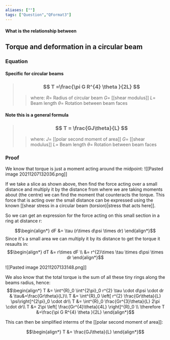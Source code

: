 ```yaml
---
aliases: [""]
tags: ["Question","QFormat3"]
---
```


#### What is the relationship between
## Torque and deformation in a circular beam
### Equation
#### Specific for circular beams
> ### $$ T =\frac{\pi G R^{4} \theta }{2L}  $$ 
>> where:
>> $R=$ Radius of circular beam
>> $G=$ [[shear modulus]]
>> $L=$ Beam length
>> $\theta=$ Rotation between beam faces

#### Note this is a general formula
> ### $$ T = \frac{GJ\theta}{L} $$ 
>> where:
>> $J=$ [[polar second moment of area]]
>> $G=$ [[shear modulus]]
>> $L=$ Beam length
>> $\theta=$ Rotation between beam faces

### Proof
We know that torque is just a moment acting around the midpoint:
![[Pasted image 20211207132036.png]]

If we take a slice as shown above, then find the force acting over a small distance and multiply it by the distance from where we are taking moments about (the centre) we can find the moment that counteracts the torque.
This force that is acting over the small distance can be expressed using the known [[shear stress in a circular beam (torsion)|stress that acts here]].

So we can get an expression for the force acting on this small section in a ring at distance r:

$$\begin{align*}
dF &= \tau (r\times d\psi \times dr)
\end{align*}$$
Since it's a small area we can multiply it by its distance to get the torque it resaults in:
$$\begin{align*}
dT &= r\times dF \\
&= r^{2}\times  \tau \times d\psi \times dr
\end{align*}$$

![[Pasted image 20211207133148.png]]

We also know that the total torque is the sum of all these tiny rings along the beams radius, hence:
$$\begin{align*}
T &= \int^{R}_0 \int^{2\pi}_0 r^{2}  \tau \cdot d\psi \cdot dr & \tau&=\frac{Gr\theta}{L}\\
T &= \int^{R}_0 \left[ r^{2} \frac{Gr\theta}{L}  \psi\right]^{2\pi}_0 \cdot dr\\
T &=  \int^{R}_0  \frac{Gr^{3}\theta}{L}  2\pi \cdot dr\\
T &= 2\pi \left[ \frac{Gr^{4}\theta}{4L}  \right]^{R}_0 \\
\therefore T &=\frac{\pi G R^{4} \theta }{2L} 
\end{align*}$$

This can then be simplified interms of the [[polar second moment of area]]:

$$\begin{align*}
T &= \frac{GJ\theta}{L}
\end{align*}$$